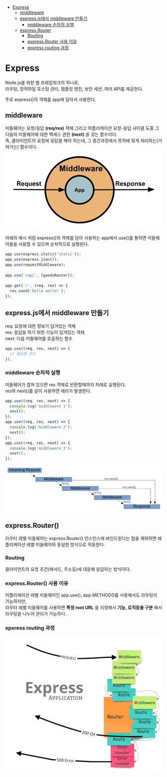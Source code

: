 <!-- TOC -->

- [Express](#express)
  - [middleware](#middleware)
  - [express.js에서 middleware 만들기](#expressjs%EC%97%90%EC%84%9C-middleware-%EB%A7%8C%EB%93%A4%EA%B8%B0)
    - [middleware 순차적 실행](#middleware-%EC%88%9C%EC%B0%A8%EC%A0%81-%EC%8B%A4%ED%96%89)
  - [express.Router](#expressrouter)
    - [Routing](#routing)
    - [express.Router 사용 이유](#expressrouter-%EC%82%AC%EC%9A%A9-%EC%9D%B4%EC%9C%A0)
    - [epxress routing 과정](#epxress-routing-%EA%B3%BC%EC%A0%95)

<!-- /TOC -->

# Express
Node.js를 위한 웹 프레임워크의 하나로,  
라우팅, 정적파일 호스팅 관리, 템플릿 엔진, 보안 세션, 여러 API를 제공한다.

주로 express()의 객체를 app에 담아서 사용한다.

## middleware
미들웨어는 요청/응답 **(req/res)** 객체 그리고 어플리케이션 요청-응답 사이클 도중 그 다음의 미들웨어에 대한 엑세스 권한 **(next)** 을 갖는 함수이다.  
즉, 클라이언트의 요청에 응답을 해야 하는데, 그 중간과정에서 목적에 맞게 처리하는(거쳐가는) 함수이다.
![](./images/01_01.png)

아래의 예시 처럼 express()의 객체를 담아 사용하는 app에서 use()를 통하면 미들웨어들을 사용할 수 있으며 순차적으로 실행된다. 
``` javascript
app.use(express.static('static'));
app.use(express.json());
app.use(requestMiddleware);

app.use('/api', [goodsRouter]);

app.get('/', (req, res) => {
  res.send('hello world!');
});
```

## express.js에서 middleware 만들기
req: 요청에 대한 정보가 담겨있는 객체  
res: 응답을 하기 위한 기능이 담겨있는 객체  
next: 다음 미들웨어를 호출하는 함수
``` javascript
app.use((req, res, next) => { 
  // 필요한 코드
});
```

### middleware 순차적 실행
미들웨어가 겹쳐 있으면 res 객체로 반환할때까지 차례로 실행된다.  
res와 next()를 같이 사용하면 에러가 발생한다.
``` javascript
app.use((req, res, next) => { 
  console.log('middleware 1'); 
  next();
});
app.use((req, res, next) => { 
  console.log('middleware 2'); 
  next();
});
app.use((req, res, next) => { 
  console.log('middleware 3'); 
  next();
});
```
![](./images/01_02.png)

## express.Router()
라우터 레벨 미들웨어는 express.Router() 인스턴스에 바인드된다는 점을 제외하면 애플리케이션 레벨 미들웨어와 동일한 방식으로 작동한다.

### Routing
클라이언트의 요청 조건(메서드, 주소등)에 대응해 응답하는 방식이다.

### express.Router() 사용 이유
어플리케이션 레벨 미들웨어인 app.use(), app.METHOD()를 사용해서도 라우팅이 가능하지만,  
라우터 레벨 미들웨어를 사용하면 **특정 root URL** 을 지정해서 **기능, 로직등을 구분** 해서 라우팅을 나누어 관리가 가능하다.

### epxress routing 과정
![](./images/01_03.png)

